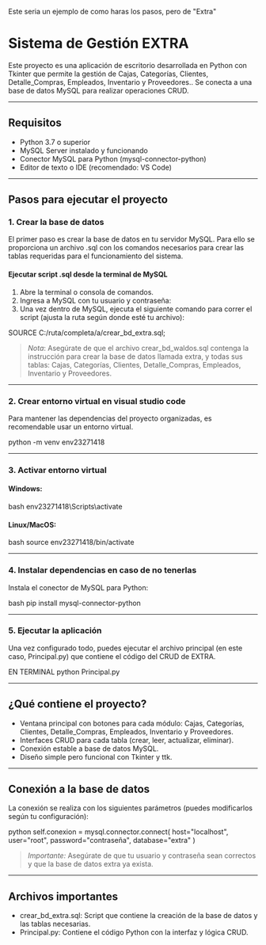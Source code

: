 Este seria un ejemplo de como haras los pasos, pero de "Extra"
# Sistema de Gestión EXTRA

Este proyecto es una aplicación de escritorio desarrollada en Python con Tkinter que permite la gestión de Cajas, Categorías, Clientes, Detalle_Compras, Empleados, Inventario y Proveedores.. Se conecta a una base de datos MySQL para realizar operaciones CRUD.

---

## Requisitos

- Python 3.7 o superior  
- MySQL Server instalado y funcionando  
- Conector MySQL para Python (mysql-connector-python)  
- Editor de texto o IDE (recomendado: VS Code)

---

## Pasos para ejecutar el proyecto

### 1. Crear la base de datos

El primer paso es crear la base de datos en tu servidor MySQL. Para ello se proporciona un archivo .sql con los comandos necesarios para crear las tablas requeridas para el funcionamiento del sistema.

#### Ejecutar script .sql desde la terminal de MySQL

1. Abre la terminal o consola de comandos.
2. Ingresa a MySQL con tu usuario y contraseña:
3. Una vez dentro de MySQL, ejecuta el siguiente comando para correr el script (ajusta la ruta según donde esté tu archivo):


SOURCE C:/ruta/completa/a/crear_bd_extra.sql;


> *Nota*: Asegúrate de que el archivo crear_bd_waldos.sql contenga la instrucción para crear la base de datos llamada extra, y todas sus tablas: Cajas, Categorías, Clientes, Detalle_Compras, Empleados, Inventario y Proveedores.

---

### 2. Crear entorno virtual en visual studio code

Para mantener las dependencias del proyecto organizadas, es recomendable usar un entorno virtual.


python -m venv env23271418


---

### 3. Activar entorno virtual

#### Windows:

bash
env23271418\Scripts\activate


#### Linux/MacOS:

bash
source env23271418/bin/activate


---

### 4. Instalar dependencias en caso de no tenerlas

Instala el conector de MySQL para Python:

bash
pip install mysql-connector-python


---

### 5. Ejecutar la aplicación

Una vez configurado todo, puedes ejecutar el archivo principal (en este caso, Principal.py) que contiene el código del CRUD de EXTRA.

EN TERMINAL
python Principal.py


---

## ¿Qué contiene el proyecto?

- Ventana principal con botones para cada módulo: Cajas, Categorías, Clientes, Detalle_Compras, Empleados, Inventario y Proveedores.
- Interfaces CRUD para cada tabla (crear, leer, actualizar, eliminar).
- Conexión estable a base de datos MySQL.
- Diseño simple pero funcional con Tkinter y ttk.

---

## Conexión a la base de datos

La conexión se realiza con los siguientes parámetros (puedes modificarlos según tu configuración):

python
self.conexion = mysql.connector.connect(
    host="localhost",
    user="root",
    password="contraseña",
    database="extra"
)


> *Importante:* Asegúrate de que tu usuario y contraseña sean correctos y que la base de datos extra ya exista.

---

## Archivos importantes

- crear_bd_extra.sql: Script que contiene la creación de la base de datos y las tablas necesarias.
- Principal.py: Contiene el código Python con la interfaz y lógica CRUD.